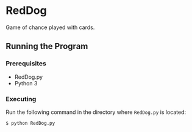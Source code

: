 # RedDog
Game of chance played with cards.

## Running the Program
### Prerequisites
- RedDog.py
- Python 3
### Executing
Run the following command in the directory where `RedDog.py` is located:
```
$ python RedDog.py
```
